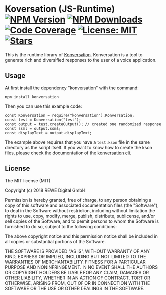 # Koversation (JS-Runtime) [![NPM Version][npm-image]][npm-url] [![NPM Downloads][downloads-image]][downloads-url] [![Code Coverage][codecov-img]][codecov-url] [![License: MIT][mit-image]][mit-url] [![Stars][star-img]][star-url]

This is the runtime library of [Konversation][github-url]. Konversation is a tool to generate rich and
diversified responses to the user of a voice application.

## Usage

At first install the dependency "konversation" with the command:

    npm install konversation

Then you can use this example code:

    const Konversation = require("konversation").Konversation;
    const test = Konversation("test");
    const output = test.createOutput(); // created one randomized response
    const ssml = output.ssml;
    const displayText = output.displayText;
    
The example above requires that you have a `test.kson` file in the same directory as the script itself.
If you want to know how to create the kson files, please check the documentation of the
[konversation cli][cli-readme-url].

## License

The MIT license (MIT)

Copyright (c) 2018 REWE Digital GmbH

Permission is hereby granted, free of charge, to any person obtaining a copy of this software and associated
documentation files (the "Software"), to deal in the Software without restriction, including without limitation the
rights to use, copy, modify, merge, publish, distribute, sublicense, and/or sell copies of the Software, and to permit
persons to whom the Software is furnished to do so, subject to the following conditions:

The above copyright notice and this permission notice shall be included in all copies or substantial portions of the
Software.

THE SOFTWARE IS PROVIDED "AS IS", WITHOUT WARRANTY OF ANY KIND, EXPRESS OR IMPLIED, INCLUDING BUT NOT LIMITED TO THE
WARRANTIES OF MERCHANTABILITY, FITNESS FOR A PARTICULAR PURPOSE AND NONINFRINGEMENT. IN NO EVENT SHALL THE AUTHORS OR
COPYRIGHT HOLDERS BE LIABLE FOR ANY CLAIM, DAMAGES OR OTHER LIABILITY, WHETHER IN AN ACTION OF CONTRACT, TORT OR
OTHERWISE, ARISING FROM, OUT OF OR IN CONNECTION WITH THE SOFTWARE OR THE USE OR OTHER DEALINGS IN THE SOFTWARE.

[travis-image]: https://travis-ci.org/rewe-digital-incubator/Konversation.svg?branch=master
[travis-url]: https://travis-ci.org/rewe-digital-incubator/Konversation
[npm-image]: https://img.shields.io/npm/v/konversation.svg
[npm-url]: https://npmjs.org/package/konversation
[downloads-image]: https://img.shields.io/npm/dm/konversation.svg
[downloads-url]: https://npmjs.org/package/konversation
[codecov-img]: http://codecov.io/github/rewe-digital-incubator/Konversation/coverage.svg?branch=master
[codecov-url]: http://codecov.io/github/rewe-digital-incubator/Konversation?branch=master
[mit-image]: https://img.shields.io/badge/License-MIT-yellow.svg
[mit-url]: https://opensource.org/licenses/MIT
[github-url]: https://github.com/rewe-digital-incubator/Konversation
[cli-readme-url]: https://github.com/rewe-digital-incubator/Konversation/blob/master/cli/readme.md
[star-img]: https://img.shields.io/github/stars/rewe-digital-incubator/Konversation.svg?style=social&label=Star&maxAge=3600
[star-url]: https://github.com/rewe-digital-incubator/Konversation/stargazers